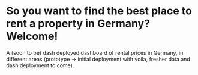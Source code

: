 # So you want to find the best place to rent a property in Germany? Welcome!
A (soon to be) dash deployed dashboard of rental prices in Germany, in different areas (prototype -> initial deployment with voila, fresher data and dash deployment to come). 
